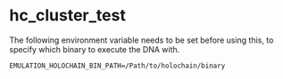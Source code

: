 # hc_cluster_test

The following environment variable needs to be set before using this,
to specify which binary to execute the DNA with.
```
EMULATION_HOLOCHAIN_BIN_PATH=/Path/to/holochain/binary
```
